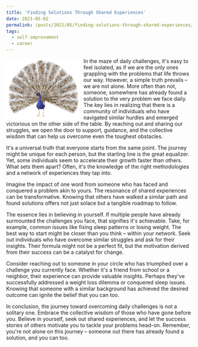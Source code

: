 ```yaml
---
title: 'Finding Solutions Through Shared Experiences'
date: 2021-05-02
permalink: /posts/2021/05/finding-solutions-through-shared-experiences/
tags:
  - self-improvement
  - career
---
```


<img width="200" alt="peacock" src="/images/posts/finding-solutions-through-shared-experiences.png" style="float: left; margin-right: 10px;" /> In the maze of daily challenges, it's easy to feel isolated, as if we are the only ones grappling with the problems that life throws our way. However, a simple truth prevails – we are not alone. More often than not, someone, somewhere has already found a solution to the very problem we face daily. The key lies in realizing that there is a community of individuals who have navigated similar hurdles and emerged victorious on the other side of the table. By reaching out and sharing our struggles, we open the door to support, guidance, and the collective wisdom that can help us overcome even the toughest obstacles.

It's a universal truth that everyone starts from the same point. The journey might be unique for each person, but the starting line is the great equalizer. Yet, some individuals seem to accelerate their growth faster than others. What sets them apart? Often, it's the knowledge of the right methodologies and a network of experiences they tap into.

Imagine the impact of one word from someone who has faced and conquered a problem akin to yours. The resonance of shared experiences can be transformative. Knowing that others have walked a similar path and found solutions offers not just solace but a tangible roadmap to follow.

The essence lies in believing in yourself. If multiple people have already surmounted the challenges you face, that signifies it's achievable. Take, for example, common issues like fixing sleep patterns or losing weight. The best way to start might be closer than you think – within your network. Seek out individuals who have overcome similar struggles and ask for their insights. Their formula might not be a perfect fit, but the motivation derived from their success can be a catalyst for change.

Consider reaching out to someone in your circle who has triumphed over a challenge you currently face. Whether it's a friend from school or a neighbor, their experience can provide valuable insights. Perhaps they've successfully addressed a weight loss dilemma or conquered sleep issues. Knowing that someone with a similar background has achieved the desired outcome can ignite the belief that you can too.

In conclusion, the journey toward overcoming daily challenges is not a solitary one. Embrace the collective wisdom of those who have gone before you. Believe in yourself, seek out shared experiences, and let the success stories of others motivate you to tackle your problems head-on. Remember, you're not alone on this journey – someone out there has already found a solution, and you can too.
